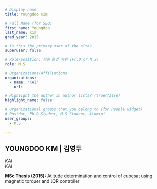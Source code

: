 ```yaml
---
# Display name
title: Youngdoo Kim

# Full Name (for SEO)
first_name: Youngdoo
last_name: Kim
grad_year: 2015

# Is this the primary user of the site?
superuser: false

# Role/position: 최종 졸업 학위 (Ph.D or M.S)
role: M.S

# Organizations/Affiliations
organizations:
  - name: 'KAI'
    url: 

# Highlight the author in author lists? (true/false)
highlight_name: false

# Organizational groups that you belong to (for People widget)
# Postdoc, Ph.D Student, M.S Student, Alumini
user_groups: 
  - M.S

---
```


<!----- 이름" **별표2개 사이에 적을것** ----->

## **YOUNGDOO KIM | 김영두** 

<!----- 현재 직위/직장: *별표 사이에 적을것*----->

*KAI*</br>
*KAI*</br>

<!----- 학위논문 및 졸업연도(박사): 없으면 삭제----->



<!----- 학위논문 및 졸업연도(석사): 없으면 삭제----->

**MSc Thesis (2015):** Attitude determination and control of cubesat using magnetic torquer and LQR controller

<!-----  Biography: 없으면 아래 공란----> </br> 



<!------------------------------------>
</br> 
